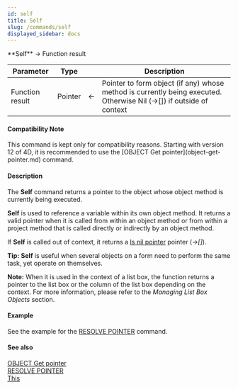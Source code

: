 ```yaml
---
id: self
title: Self
slug: /commands/self
displayed_sidebar: docs
---
```


<!--REF #_command_.Self.Syntax-->**Self**  -> Function result<!-- END REF-->
<!--REF #_command_.Self.Params-->
| Parameter | Type |  | Description |
| --- | --- | --- | --- |
| Function result | Pointer | &#8592; | Pointer to form object (if any) whose method is currently being executed. Otherwise Nil (->[]) if outside of context |

<!-- END REF-->

#### Compatibility Note 

<!--REF #_command_.Self.Summary-->This command is kept only for compatibility reasons.<!-- END REF--> Starting with version 12 of 4D, it is recommended to use the [OBJECT Get pointer](object-get-pointer.md) command.

#### Description 

The **Self**  command returns a pointer to the object whose object method is currently being executed. 

**Self** is used to reference a variable within its own object method. It returns a valid pointer when it is called from within an object method or from within a project method that is called directly or indirectly by an object method. 

If **Self** is called out of context, it returns a [Is nil pointer](is-nil-pointer.md) pointer (*\->\[\]*).

**Tip:** **Self** is useful when several objects on a form need to perform the same task, yet operate on themselves.

**Note:** When it is used in the context of a list box, the function returns a pointer to the list box or the column of the list box depending on the context. For more information, please refer to the *Managing List Box Objects* section.

#### Example 

See the example for the [RESOLVE POINTER](resolve-pointer.md) command.

#### See also 

[OBJECT Get pointer](object-get-pointer.md)  
[RESOLVE POINTER](resolve-pointer.md)  
[This](../commands/this.md)  